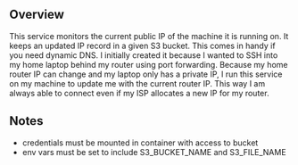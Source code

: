 ## Overview

This service monitors the current public IP of the machine it is running on. It keeps an updated IP record
in a given S3 bucket. This comes in handy if you need dynamic DNS. I initially created it because I wanted
to SSH into my home laptop behind my router using port forwarding. Because my home router IP can change and
my laptop only has a private IP, I run this service on my machine to update me with the current router IP.
This way I am always able to connect even if my ISP allocates a new IP for my router.


## Notes

- credentials must be mounted in container with access to bucket
- env vars must be set to include S3_BUCKET_NAME and S3_FILE_NAME